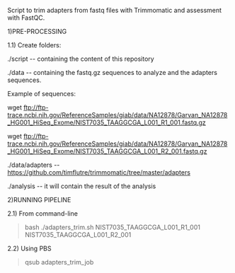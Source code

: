 Script to trim adapters from fastq files with Trimmomatic and assessment with FastQC.

1)PRE-PROCESSING 

1.1) Create folders:

./script -- containing the content of this repository 

./data -- containing the fastq.gz sequences to analyze and the adapters sequences.

Example of sequences:

wget ftp://ftp-trace.ncbi.nih.gov/ReferenceSamples/giab/data/NA12878/Garvan_NA12878_HG001_HiSeq_Exome/NIST7035_TAAGGCGA_L001_R1_001.fastq.gz

wget ftp://ftp-trace.ncbi.nih.gov/ReferenceSamples/giab/data/NA12878/Garvan_NA12878_HG001_HiSeq_Exome/NIST7035_TAAGGCGA_L001_R2_001.fastq.gz

./data/adapters -- https://github.com/timflutre/trimmomatic/tree/master/adapters

./analysis -- it will contain the result of the analysis 


2)RUNNING PIPELINE

2.1) From command-line

> bash ./adapters_trim.sh NIST7035_TAAGGCGA_L001_R1_001 NIST7035_TAAGGCGA_L001_R2_001

2.2) Using PBS

> qsub adapters_trim_job 

